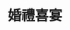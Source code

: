 ---
title: '婚禮喜宴'
pictures: '["https://raw.githubusercontent.com/chyushya/cms-content/main/content/resources/images/1648676109918-960-720-%E6%96%B0%E4%BA%BA%E9%80%B2%E5%A0%B4%E6%8B%B1%E9%96%80%EF%BC%883%EF%BC%89.jpg","https://raw.githubusercontent.com/chyushya/cms-content/main/content/resources/images/1648676109799-2576-1932-%E8%88%9E%E5%8F%B0%E8%83%8C%E6%9D%BF%20-%20%E6%84%9B%E5%BF%83%EF%BC%881%EF%BC%89.JPG","https://raw.githubusercontent.com/chyushya/cms-content/main/content/resources/images/1648676109958-2272-1656-20100330143607%20OK.jpg","https://raw.githubusercontent.com/chyushya/cms-content/main/content/resources/images/1648676110103-1294-899-%E6%9E%97%E4%BF%8A%E7%B7%AF%26%E9%82%B1%E5%87%B1%E7%90%B3%EF%BC%8E%E7%B5%90%E5%A9%9A%E5%96%9C%E5%AE%B4.jpg","https://raw.githubusercontent.com/chyushya/cms-content/main/content/resources/images/1648676110306-1268-890-%E5%8D%97%E7%A7%91%E7%AE%A1%E7%90%86%E5%B1%8016%E9%80%B1%E5%B9%B4%E5%B1%80%E6%85%B6.jpg","https://raw.githubusercontent.com/chyushya/cms-content/main/content/resources/images/1648676110516-2592-1944-OK.jpg","https://raw.githubusercontent.com/chyushya/cms-content/main/content/resources/images/1648676110381-2592-1944-DSC00077.JPG"]'
---